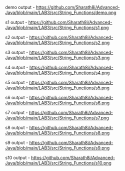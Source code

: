 demo output - https://github.com/Sharath8i/Advanced-Java/blob/main/LAB3/src/String_Functions/demo.png

s1 output - https://github.com/Sharath8i/Advanced-Java/blob/main/LAB3/src/String_Functions/s1.png

s2 output - https://github.com/Sharath8i/Advanced-Java/blob/main/LAB3/src/String_Functions/s2.png

s3 output - https://github.com/Sharath8i/Advanced-Java/blob/main/LAB3/src/String_Functions/s3.png

s4 output - https://github.com/Sharath8i/Advanced-Java/blob/main/LAB3/src/String_Functions/s4.png

s5 output - https://github.com/Sharath8i/Advanced-Java/blob/main/LAB3/src/String_Functions/s5.png

s6 output - https://github.com/Sharath8i/Advanced-Java/blob/main/LAB3/src/String_Functions/s6.png

s7 output - https://github.com/Sharath8i/Advanced-Java/blob/main/LAB3/src/String_Functions/s7.png

s8 output - https://github.com/Sharath8i/Advanced-Java/blob/main/LAB3/src/String_Functions/s8.png

s9 output - https://github.com/Sharath8i/Advanced-Java/blob/main/LAB3/src/String_Functions/s9.png

s10 output - https://github.com/Sharath8i/Advanced-Java/blob/main/LAB3/src/String_Functions/s10.png
